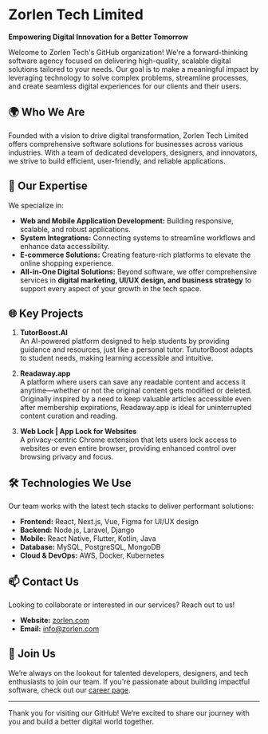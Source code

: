 # Zorlen Tech Limited

**Empowering Digital Innovation for a Better Tomorrow**

Welcome to Zorlen Tech's GitHub organization! We're a forward-thinking software agency focused on delivering high-quality, scalable digital solutions tailored to your needs. Our goal is to make a meaningful impact by leveraging technology to solve complex problems, streamline processes, and create seamless digital experiences for our clients and their users.

## 🌍 Who We Are

Founded with a vision to drive digital transformation, Zorlen Tech Limited offers comprehensive software solutions for businesses across various industries. With a team of dedicated developers, designers, and innovators, we strive to build efficient, user-friendly, and reliable applications.

## 🚀 Our Expertise

We specialize in:
- **Web and Mobile Application Development:** Building responsive, scalable, and robust applications.
- **System Integrations:** Connecting systems to streamline workflows and enhance data accessibility.
- **E-commerce Solutions:** Creating feature-rich platforms to elevate the online shopping experience.
- **All-in-One Digital Solutions:** Beyond software, we offer comprehensive services in **digital marketing, UI/UX design, and business strategy** to support every aspect of your growth in the tech space.

## 🌐 Key Projects

1. **TutorBoost.AI**  
   An AI-powered platform designed to help students by providing guidance and resources, just like a personal tutor. TututorBoost adapts to student needs, making learning accessible and intuitive.

2. **Readaway.app**  
   A platform where users can save any readable content and access it anytime—whether or not the original content gets modified or deleted. Originally inspired by a need to keep valuable articles accessible even after membership expirations, Readaway.app is ideal for uninterrupted content curation and reading.

3. **Web Lock | App Lock for Websites**  
   A privacy-centric Chrome extension that lets users lock access to websites or even entire browser, providing enhanced control over browsing privacy and focus.

## 🛠 Technologies We Use

Our team works with the latest tech stacks to deliver performant solutions:
- **Frontend:** React, Next.js, Vue, Figma for UI/UX design
- **Backend:** Node.js, Laravel, Django
- **Mobile:** React Native, Flutter, Kotlin, Java
- **Database:** MySQL, PostgreSQL, MongoDB
- **Cloud & DevOps:** AWS, Docker, Kubernetes

## 📫 Contact Us

Looking to collaborate or interested in our services? Reach out to us!
- **Website:** [zorlen.com](https://zorlen.com)
- **Email:** info@zorlen.com

## 🤝 Join Us

We’re always on the lookout for talented developers, designers, and tech enthusiasts to join our team. If you're passionate about building impactful software, check out our [career page](https://zorlen.com/careers).

---

Thank you for visiting our GitHub! We’re excited to share our journey with you and build a better digital world together.
